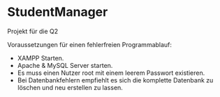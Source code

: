 # StudentManager
Projekt für die Q2

Voraussetzungen für einen fehlerfreien Programmablauf:
- XAMPP Starten.
- Apache & MySQL Server starten.
- Es muss einen Nutzer root mit einem leerem Passwort existieren.
- Bei Datenbankfehlern empfiehlt es sich die komplette Datenbank zu löschen und neu erstellen zu lassen.
